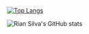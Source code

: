 [![Top Langs](https://github-readme-stats.vercel.app/api/top-langs/?username=RianSilvaDEV&theme=dark)](https://github.com/RianSilvaDEV/github-readme-stats)

![Rian Silva's GitHub stats](https://github-readme-stats.vercel.app/api?username=RianSilvaDEV&show_icons=true&theme=dark)
